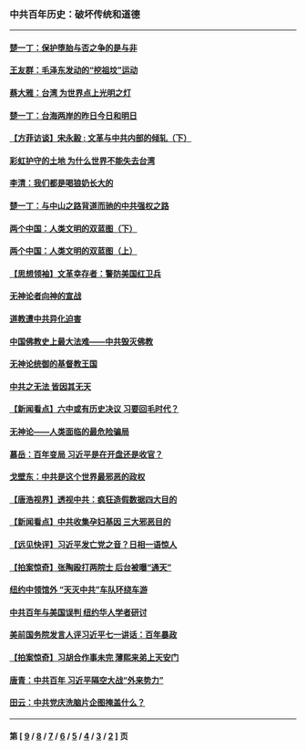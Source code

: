 ### 中共百年历史：破坏传统和道德
---
#### [楚一丁：保护堕胎与否之争的是与非](../../pages/nf1176114/n13815642.md?11020430) 
#### [王友群：毛泽东发动的“挖祖坟”运动](../../pages/nf1176114/n13723639.md?11020430) 
#### [蔡大雅：台湾 为世界点上光明之灯](../../pages/nf1176114/n13531530.md?11020430) 
#### [楚一丁：台海两岸的昨日今日和明日](../../pages/nf1176114/n13531468.md?11020430) 
#### [【方菲访谈】宋永毅 : 文革与中共内部的倾轧（下）](../../pages/nf1176114/n13486836.md?11020430) 
#### [彩虹护守的土地 为什么世界不能失去台湾](../../pages/nf1176114/n13476849.md?11020430) 
#### [李清：我们都是喝狼奶长大的](../../pages/nf1176114/n13471478.md?11020430) 
#### [楚一丁：与中山之路背道而驰的中共强权之路](../../pages/nf1176114/n13437270.md?11020430) 
#### [两个中国：人类文明的双蓝图（下）](../../pages/nf1176114/n13423132.md?11020430) 
#### [两个中国：人类文明的双蓝图（上）](../../pages/nf1176114/n13422687.md?11020430) 
#### [【思想领袖】文革幸存者：警防美国红卫兵](../../pages/nf1176114/n13339289.md?11020430) 
#### [无神论者向神的宣战](../../pages/nf1176114/n13281535.md?11020430) 
#### [道教遭中共异化迫害](../../pages/nf1176114/n13281463.md?11020430) 
#### [中国佛教史上最大法难——中共毁灭佛教](../../pages/nf1176114/n13281397.md?11020430) 
#### [无神论统御的基督教王国](../../pages/nf1176114/n13281280.md?11020430) 
#### [中共之无法 皆因其无天](../../pages/nf1176114/n13281088.md?11020430) 
#### [【新闻看点】六中或有历史决议 习要回毛时代？](../../pages/nf1176114/n13222895.md?11020430) 
#### [无神论——人类面临的最危险骗局](../../pages/nf1176114/n13196137.md?11020430) 
#### [慕岳：百年变局 习近平是在开盘还是收官？](../../pages/nf1176114/n13206516.md?11020430) 
#### [戈壁东：中共是这个世界最邪恶的政权](../../pages/nf1176114/n13085641.md?11020430) 
#### [【唐浩视界】透视中共：疯狂造假数据四大目的](../../pages/nf1176114/n13080590.md?11020430) 
#### [【新闻看点】中共收集孕妇基因 三大邪恶目的](../../pages/nf1176114/n13077182.md?11020430) 
#### [【远见快评】习近平发亡党之音？日相一语惊人](../../pages/nf1176114/n13074809.md?11020430) 
#### [【拍案惊奇】张陶殴打两院士 后台被曝“通天”](../../pages/nf1176114/n13070496.md?11020430) 
#### [纽约中领馆外 “天灭中共”车队环绕车游](../../pages/nf1176114/n13070693.md?11020430) 
#### [中共百年与美国误判 纽约华人学者研讨](../../pages/nf1176114/n13067969.md?11020430) 
#### [美前国务院发言人评习近平七一讲话：百年暴政](../../pages/nf1176114/n13066986.md?11020430) 
#### [【拍案惊奇】习胡合作事未完 薄熙来弟上天安门](../../pages/nf1176114/n13065867.md?11020430) 
#### [唐青：中共百年 习近平隔空大战“外来势力”](../../pages/nf1176114/n13065976.md?11020430) 
#### [田云：中共党庆洗脑片企图掩盖什么？](../../pages/nf1176114/n13064395.md?11020430) 

---
#### 第 [ [9](./9.md?11020430) / [8](./8.md?11020430) / [7](./7.md?11020430) / [6](./6.md?11020430) / [5](./5.md?11020430) / [4](./4.md?11020430) / [3](./3.md?11020430) / [2](./2.md?11020430) ] 页
